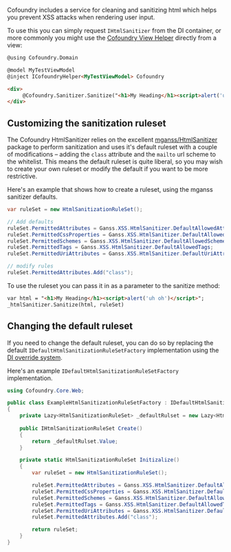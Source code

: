 ﻿Cofoundry includes a service for cleaning and sanitizing html which helps you prevent XSS attacks when rendering user input. 

To use this you can simply request `IHtmlSanitizer` from the DI container, or more commonly you might use the [Cofoundry View Helper](/content-management/cofoundry-view-helper) directly from a view:

```html
@using Cofoundry.Domain

@model MyTestViewModel
@inject ICofoundryHelper<MyTestViewModel> Cofoundry

<div>
     @Cofoundry.Sanitizer.Sanitize("<h1>My Heading</h1><script>alert('uh oh')</script>")
</div>

```

## Customizing the sanitization ruleset

The Cofoundry HtmlSanitizer relies on the excellent [mganss/HtmlSanitizer](https://github.com/mganss/HtmlSanitizer) package to perform sanitization and uses it's default ruleset with a couple of modifications – adding the `class` attribute and the `mailto` url scheme to the whitelist. This means the default ruleset is quite liberal, so you may wish to create your own ruleset or modify the default if you want to be more restrictive. 

Here's an example that shows how to create a ruleset, using the mganss sanitizer defaults.

```csharp
var ruleSet = new HtmlSanitizationRuleSet();

// Add defaults
ruleSet.PermittedAttributes = Ganss.XSS.HtmlSanitizer.DefaultAllowedAttributes;
ruleSet.PermittedCssProperties = Ganss.XSS.HtmlSanitizer.DefaultAllowedCssProperties;
ruleSet.PermittedSchemes = Ganss.XSS.HtmlSanitizer.DefaultAllowedSchemes;
ruleSet.PermittedTags = Ganss.XSS.HtmlSanitizer.DefaultAllowedTags;
ruleSet.PermittedUriAttributes = Ganss.XSS.HtmlSanitizer.DefaultUriAttributes;

// modify rules
ruleSet.PermittedAttributes.Add("class");

```

To use the ruleset you can pass it in as a parameter to the sanitize method:

```html
var html = "<h1>My Heading</h1><script>alert('uh oh')</script>";
_htmlSanitizer.Sanitize(html, ruleSet)

```

## Changing the default ruleset

If you need to change the default ruleset, you can do so by replacing the default `IDefaultHtmlSanitizationRuleSetFactory` implementation using the [DI override system](dependency-injection#overriding-registrations). 

Here's an example `IDefaultHtmlSanitizationRuleSetFactory` implementation.

```csharp
using Cofoundry.Core.Web;

public class ExampleHtmlSanitizationRuleSetFactory : IDefaultHtmlSanitizationRuleSetFactory
{
    private Lazy<HtmlSanitizationRuleSet> _defaultRulset = new Lazy<HtmlSanitizationRuleSet>(Initizalize);
    
    public IHtmlSanitizationRuleSet Create()
    {
        return _defaultRulset.Value;
    }

    private static HtmlSanitizationRuleSet Initizalize()
    {
        var ruleSet = new HtmlSanitizationRuleSet();

        ruleSet.PermittedAttributes = Ganss.XSS.HtmlSanitizer.DefaultAllowedAttributes;
        ruleSet.PermittedCssProperties = Ganss.XSS.HtmlSanitizer.DefaultAllowedCssProperties;
        ruleSet.PermittedSchemes = Ganss.XSS.HtmlSanitizer.DefaultAllowedSchemes;
        ruleSet.PermittedTags = Ganss.XSS.HtmlSanitizer.DefaultAllowedTags;
        ruleSet.PermittedUriAttributes = Ganss.XSS.HtmlSanitizer.DefaultUriAttributes;
        ruleSet.PermittedAttributes.Add("class");

        return ruleSet;
    }
}
```
